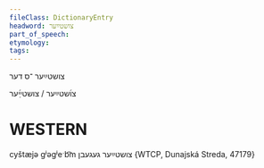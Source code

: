 ```yaml
---
fileClass: DictionaryEntry
headword: צושטײַער
part_of_speech: 
etymology: 
tags: 
---
```

צושטײַער 
־ס
דער

צו֜שטײַער / צושטײַ֜ער

WESTERN
========

cyštæjə gʲəgʲeˑb͡m צושטײַער געגעבן {WTCP, Dunajská Streda, 47179}
